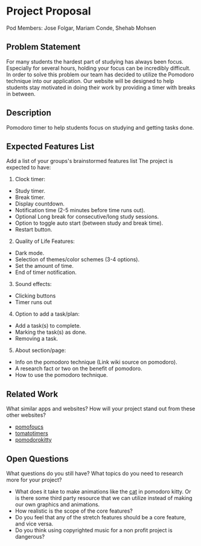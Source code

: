 # Project Proposal

Pod Members: Jose Folgar, Mariam Conde, Shehab Mohsen

## Problem Statement

For many students the hardest part of studying has always been focus.  Especially for several hours, holding your focus can be incredibly difficult. In order to solve this problem our team has decided to utilize the Pomodoro technique into our application. Our website will be designed to help students stay motivated in doing their work by providing a timer with breaks in between. 

## Description

Pomodoro timer to help students focus on studying and getting tasks done.

## Expected Features List

Add a list of your groups's brainstormed features list
The project is expected to have:
1. Clock timer:
  - Study timer.
  - Break timer.
  - Display countdown.
  - Notification time (2-5 minutes before time runs out).
  - Optional Long break for consecutive/long study sessions.
  - Option to toggle auto start (between study and break time).
  - Restart button.

2. Quality of Life Features:
  - Dark mode.
  - Selection of themes/color schemes (3-4 options).
  - Set the amount of time.
  - End of timer notification. 

3. Sound effects:
  - Clicking buttons
  - Timer runs out

4. Option to add a task/plan:
  - Add a task(s) to complete.
  - Marking the task(s) as done.
  - Removing a task.
 
5. About section/page:
  - Info on the pomodoro technique (Link wiki source on pomodoro).
  - A research fact or two on the benefit of pomodoro.
  - How to use the pomodoro technique.

## Related Work

What similar apps and websites? How will your project stand out from these other websites?

* [pomofoucs](https://pomofocus.io/)
* [tomatotimers](http://www.tomatotimers.com/)
* [pomodorokitty](https://pomodorokitty.com/)

## Open Questions

What questions do you still have? What topics do you need to research more for your project?
* What does it take to make animations like the [cat](https://pomodorokitty.com/) in pomodoro kitty. Or is there some third party resource that we can utilize instead of making our own graphics and animations.
* How realistic is the scope of the core features?
* Do you feel that any of the stretch features should be a core feature, and vice versa.
* Do you think using copyrighted music for a non profit project is dangerous?
